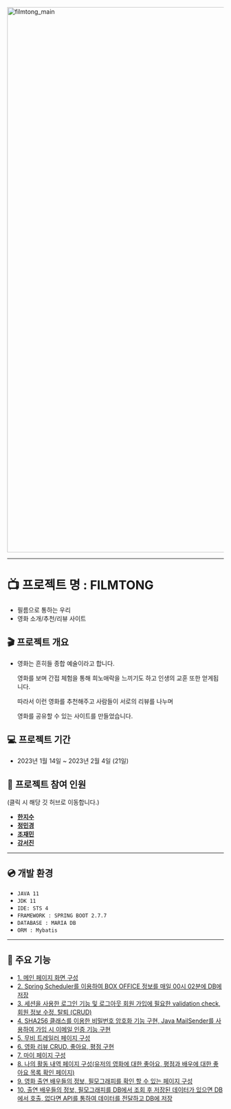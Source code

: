 
<img width="1265" alt="filmtong_main" src="https://user-images.githubusercontent.com/115143371/216733485-7520ef23-a2f2-4c13-806f-93a55cfc8a80.png">

***
# :tv: 프로젝트 명 : FILMTONG 
- 필름으로 통하는 우리
- 영화 소개/추천/리뷰 사이트


## :clapper: 프로젝트 개요
- 영화는 흔히들 종합 예술이라고 합니다.

  영화를 보며 간접 체험을 통해 희노애락을 느끼기도 하고 인생의 교훈 또한 얻게됩니다.
  
  따라서 이런 영화를 추천해주고 사람들이 서로의 리뷰를 나누며 
  
  영화를 공유할 수 있는 사이트를 만들었습니다.


## :computer: 프로젝트 기간
- 2023년 1월 14일 ~ 2023년 2월 4일 (21일)


## :raising_hand: 프로젝트 참여 인원
(클릭 시 해당 깃 허브로 이동합니다.)

- **[한지수](https://github.com/Han-JiSoo)**
- **[정민경](https://github.com/helloimysmin)**
- **[조재민](https://github.com/Jamdean)**
- **[강서진](https://github.com/gyeonppang)**

***
## :cd: 개발 환경
- `JAVA 11`
- `JDK 11`
- `IDE: STS 4`
- `FRAMEWORK : SPRING BOOT 2.7.7`
- `DATABASE : MARIA DB`
- `ORM : Mybatis` 

***
## :triangular_flag_on_post: 주요 기능
- [1. 메인 페이지 화면 구성](https://github.com/Han-JiSoo/5-filmtong/blob/master/project-describe/main-page.md)
- [2. Spring Scheduler를 이용하여 BOX OFFICE 정보를 매일 00시 02분에 DB에 저장](https://github.com/Han-JiSoo/5-filmtong/blob/master/project-describe/scheduler.md)
- [3. 세션을 사용한 로그인 기능 및 로그아웃 회원 가입에 필요한 validation check, 회원 정보 수정, 탈퇴 (CRUD)](https://github.com/Han-JiSoo/5-filmtong/blob/master/project-describe/userCRUD.md)
- [4. SHA256 클래스를 이용한 비밀번호 암호화 기능 구현, Java MailSender를 사용하여 가입 시 이메일 인증 기능 구현](https://github.com/Han-JiSoo/5-filmtong/blob/master/project-describe/encryption-mailsender.md)
- [5. 무비 트레일러 페이지 구성](https://github.com/Han-JiSoo/5-filmtong/blob/master/project-describe/movie-trailer.md)
- [6. 영화 리뷰 CRUD, 좋아요, 평점 구현](https://github.com/Han-JiSoo/5-filmtong/blob/master/project-describe/movie-review%26evaluation.md)
- [7. 마이 페이지 구성](https://github.com/Han-JiSoo/5-filmtong/blob/master/project-describe/my-page.md)
- [8. 나의 활동 내역 페이지 구성(유저의 영화에 대한 좋아요, 평점과 배우에 대한 좋아요 목록 확인 페이지)](https://github.com/Han-JiSoo/5-filmtong/blob/master/project-describe/user-activity.md)
- [9. 영화 출연 배우들의 정보, 필모그래피를 확인 할 수 있는 페이지 구성](https://github.com/Han-JiSoo/5-filmtong/blob/master/project-describe/person-info.md)
- [10. 출연 배우들의 정보, 필모그래피를 DB에서 조회 후 저장된 데이터가 있으면 DB에서 호출, 없다면 API를 통하여 데이터를 전달하고 DB에 저장](https://github.com/Han-JiSoo/5-filmtong/blob/master/project-describe/api-intoDB.md)
